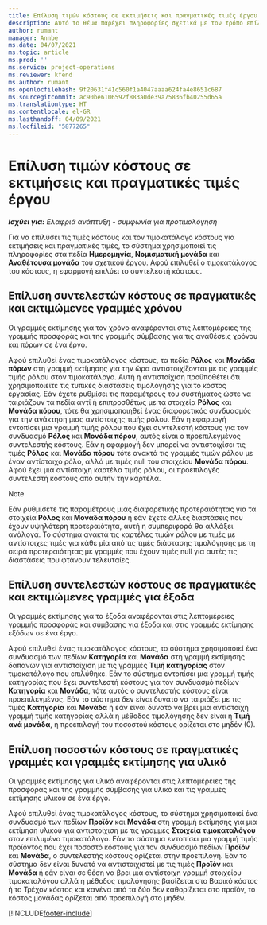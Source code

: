 ```yaml
---
title: Επίλυση τιμών κόστους σε εκτιμήσεις και πραγματικές τιμές έργου
description: Αυτό το θέμα παρέχει πληροφορίες σχετικά με τον τρόπο επίλυσης των τιμών κόστους των εκτιμήσεων και των πραγματικών τιμών του έργου.
author: rumant
manager: Annbe
ms.date: 04/07/2021
ms.topic: article
ms.prod: ''
ms.service: project-operations
ms.reviewer: kfend
ms.author: rumant
ms.openlocfilehash: 9f20631f41c560f1a4047aaaa624fa4e8651c687
ms.sourcegitcommit: ac90be6106592f883a0de39a75836fb40255d65a
ms.translationtype: HT
ms.contentlocale: el-GR
ms.lasthandoff: 04/09/2021
ms.locfileid: "5877265"
---
```

# <a name="resolve-cost-prices-on-project-estimates-and-actuals"></a>Επίλυση τιμών κόστους σε εκτιμήσεις και πραγματικές τιμές έργου 

_**Ισχύει για:** Ελαφριά ανάπτυξη - συμφωνία για προτιμολόγηση_

Για να επιλύσει τις τιμές κόστους και τον τιμοκατάλογο κόστους για εκτιμήσεις και πραγματικές τιμές, το σύστημα χρησιμοποιεί τις πληροφορίες στα πεδία **Ημερομηνία**, **Νομισματική μονάδα** και **Αναθέτουσα μονάδα** του σχετικού έργου. Αφού επιλυθεί ο τιμοκατάλογος του κόστους, η εφαρμογή επιλύει το συντελεστή κόστους.

## <a name="resolving-cost-rates-on-actual-and-estimate-lines-for-time"></a>Επίλυση συντελεστών κόστους σε πραγματικές και εκτιμώμενες γραμμές χρόνου

Οι γραμμές εκτίμησης για τον χρόνο αναφέρονται στις λεπτομέρειες της γραμμής προσφοράς και της γραμμής σύμβασης για τις αναθέσεις χρόνου και πόρων σε ένα έργο.

Αφού επιλυθεί ένας τιμοκατάλογος κόστους, τα πεδία **Ρόλος** και **Μονάδα πόρων** στη γραμμή εκτίμησης για την ώρα αντιστοιχίζονται με τις γραμμές τιμής ρόλου στον τιμοκατάλογο. Αυτή η αντιστοίχιση προϋποθέτει ότι χρησιμοποιείτε τις τυπικές διαστάσεις τιμολόγησης για το κόστος εργασίας. Εάν έχετε ρυθμίσει τις παραμέτρους του συστήματος ώστε να ταιριάζουν τα πεδία αντί ή επιπροσθέτως με τα στοιχεία **Ρόλος** και **Μονάδα πόρου**, τότε θα χρησιμοποιηθεί ένας διαφορετικός συνδυασμός για την ανάκτηση μιας αντίστοιχης τιμής ρόλου. Εάν η εφαρμογή εντοπίσει μια γραμμή τιμής ρόλου που έχει συντελεστή κόστους για τον συνδυασμό **Ρόλος** και **Μονάδα πόρου**, αυτός είναι ο προεπιλεγμένος συντελεστής κόστους. Εάν η εφαρμογή δεν μπορεί να αντιστοιχίσει τις τιμές **Ρόλος** και **Μονάδα πόρου** τότε ανακτά τις γραμμές τιμών ρόλου με έναν αντίστοιχο ρόλο, αλλά με τιμές null του στοιχείου **Μονάδα πόρου**. Αφού έχει μια αντίστοιχη καρτέλα τιμής ρόλου, οι προεπιλογές συντελεστή κόστους από αυτήν την καρτέλα. 

> [!NOTE]
> Εάν ρυθμίσετε τις παραμέτρους μιας διαφορετικής προτεραιότητας για τα στοιχεία **Ρόλος** και **Μονάδα πόρου** ή εάν έχετε άλλες διαστάσεις που έχουν υψηλότερη προτεραιότητα, αυτή η συμπεριφορά θα αλλάξει ανάλογα. Το σύστημα ανακτά τις καρτέλες τιμών ρόλου με τιμές με αντίστοιχες τιμές για κάθε μία από τις τιμές διάστασης τιμολόγησης με τη σειρά προτεραιότητας με γραμμές που έχουν τιμές null για αυτές τις διαστάσεις που φτάνουν τελευταίες.

## <a name="resolving-cost-rates-on-actual-and-estimate-lines-for-expense"></a>Επίλυση συντελεστών κόστους σε πραγματικές και εκτιμώμενες γραμμές για έξοδα

Οι γραμμές εκτίμησης για τα έξοδα αναφέρονται στις λεπτομέρειες γραμμής προσφοράς και σύμβασης για έξοδα και στις γραμμές εκτίμησης εξόδων σε ένα έργο.

Αφού επιλυθεί ένας τιμοκατάλογος κόστους, το σύστημα χρησιμοποιεί ένα συνδυασμό των πεδίων **Κατηγορία** και **Μονάδα** στη γραμμή εκτίμησης δαπανών για αντιστοίχιση με τις γραμμές **Τιμή κατηγορίας** στον τιμοκατάλογο που επιλύθηκε. Εάν το σύστημα εντοπίσει μια γραμμή τιμής κατηγορίας που έχει συντελεστή κόστους για τον συνδυασμό πεδίων **Κατηγορία** και **Μονάδα**, τότε αυτός ο συντελεστής κόστους είναι προεπιλεγμένος. Εάν το σύστημα δεν είναι δυνατό να ταιριάζει με τις τιμές **Κατηγορία** και **Μονάδα** ή εάν είναι δυνατό να βρει μια αντίστοιχη γραμμή τιμής κατηγορίας αλλά η μέθοδος τιμολόγησης δεν είναι η **Τιμή ανά μονάδα**, η προεπιλογή του ποσοστού κόστους ορίζεται στο μηδέν (0).

## <a name="resolving-cost-rates-on-actual-and-estimate-lines-for-material"></a>Επίλυση ποσοστών κόστους σε πραγματικές γραμμές και γραμμές εκτίμησης για υλικό

Οι γραμμές εκτίμησης για υλικό αναφέρονται στις λεπτομέρειες της προσφοράς και της γραμμής σύμβασης για υλικό και τις γραμμές εκτίμησης υλικού σε ένα έργο.

Αφού επιλυθεί ένας τιμοκατάλογος κόστους, το σύστημα χρησιμοποιεί ένα συνδυασμό των πεδίων **Προϊόν** και **Μονάδα** στη γραμμή εκτίμησης για μια εκτίμηση υλικού για αντιστοίχιση με τις γραμμές **Στοιχεία τιμοκαταλόγου** στον επιλυμένο τιμοκατάλογο. Εάν το σύστημα εντοπίσει μια γραμμή τιμής προϊόντος που έχει ποσοστό κόστους για τον συνδυασμό πεδίων **Προϊόν** και **Μονάδα**, ο συντελεστής κόστους ορίζεται στην προεπιλογή. Εάν το σύστημα δεν είναι δυνατό να αντιστοιχιστεί με τις τιμές **Προϊόν** και **Μονάδα** ή εάν είναι σε θέση να βρει μια αντίστοιχη γραμμή στοιχείου τιμοκαταλόγου αλλά η μέθοδος τιμολόγησης βασίζεται στο Βασικό κόστος ή το Τρέχον κόστος και κανένα από τα δύο δεν καθορίζεται στο προϊόν, το κόστος μονάδας ορίζεται από προεπιλογή στο μηδέν.


[!INCLUDE[footer-include](../../includes/footer-banner.md)]
